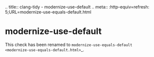 .. title:: clang-tidy - modernize-use-default .. meta::
:http-equiv=refresh: 5;URL=modernize-use-equals-default.html

modernize-use-default
=====================

This check has been renamed to
`modernize-use-equals-default <modernize-use-equals-default.html>`\_.
